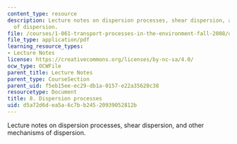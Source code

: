 ```yaml
---
content_type: resource
description: Lecture notes on dispersion processes, shear dispersion, and other mechanisms
  of dispersion.
file: /courses/1-061-transport-processes-in-the-environment-fall-2008/d5a72d6dea5a6c7bb24520939052812b_lec_08.pdf
file_type: application/pdf
learning_resource_types:
- Lecture Notes
license: https://creativecommons.org/licenses/by-nc-sa/4.0/
ocw_type: OCWFile
parent_title: Lecture Notes
parent_type: CourseSection
parent_uid: f5eb15ee-ec29-db1a-0157-e22a35620c38
resourcetype: Document
title: 8. Dispersion processes
uid: d5a72d6d-ea5a-6c7b-b245-20939052812b
---
```

Lecture notes on dispersion processes, shear dispersion, and other mechanisms of dispersion.